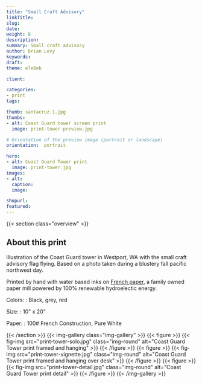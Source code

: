 ```yaml
---
title: "Small Craft Advisory"
linkTitle:
slug:
date: 
weight: 8
description:
summary: Small craft advisory
author: Brian Levy
keywords:
draft:
theme: e7e8eb

client:

categories:
- print
tags:

thumb: santacruz-1.jpg
thumbs:
- alt: Coast Guard tower screen print
  image: print-tower-preview.jpg

# Orientation of the preview image (portrait or landscape)
orientation:  portrait

hero:
- alt: Coast Guard Tower print
  image: print-tower.jpg
images:
- alt:
  caption: 
  image: 

shopurl:
featured:
---
```

{{< section class="overview" >}}
## About this print ##
Illustration of the Coast Guard tower in Westport, WA with the small craft advisory flag flying. Based on a photo taken during a blustery fall pacific northwest day.

Printed by hand with water based inks on [French paper](https://www.frenchpaper.com), a family owned paper mill powered by 100% renewable hydroelectic energy.

Colors:
: Black, grey, red

Size:
: 10" x 20"

Paper:
: 100# French Construction, Pure White

{{< /section >}}
{{< img-gallery class="img-gallery" >}}
  {{< figure >}}
    {{< fig-img src="print-tower-solo.jpg" class="img-round" alt="Coast Guard Tower print framed and hanging" >}}
  {{< /figure >}}
  {{< figure >}}
    {{< fig-img src="print-tower-vignette.jpg" class="img-round" alt="Coast Guard Tower print framed and hanging over desk" >}}
  {{< /figure >}}
  {{< figure >}}
    {{< fig-img src="print-tower-detail.jpg" class="img-round" alt="Coast Guard Tower print detail" >}}
  {{< /figure >}}
{{< /img-gallery >}}